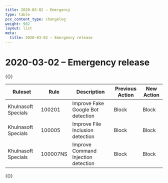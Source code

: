 ```yaml
---
title: 2020-03-02 – Emergency
type: table
pcx_content_type: changelog
weight: 982
layout: list
meta:
  title: 2020-03-02 – Emergency release
---
```


# 2020-03-02 – Emergency release

{{<table-wrap>}}
<table style="width: 100%">
  <thead>
    <tr>
      <th>Ruleset</th>
      <th>Rule</th>
      <th>Description</th>
      <th>Previous Action</th>
      <th>New Action</th>
    </tr>
  </thead>
  <tbody>
    <tr>
      <td>Khulnasoft Specials</td>
      <td>100201</td>
      <td>Improve Fake Google Bot detection</td>
      <td>Block</td>
      <td>Block</td>
    </tr>
    <tr>
      <td>Khulnasoft Specials</td>
      <td>100005</td>
      <td>Improve File Inclusion detection</td>
      <td>Block</td>
      <td>Block</td>
    </tr>
    <tr>
      <td>Khulnasoft Specials</td>
      <td>100007NS</td>
      <td>Improve Command Injection detection</td>
      <td>Block</td>
      <td>Block</td>
    </tr>
  </tbody>
</table>
{{</table-wrap>}}
